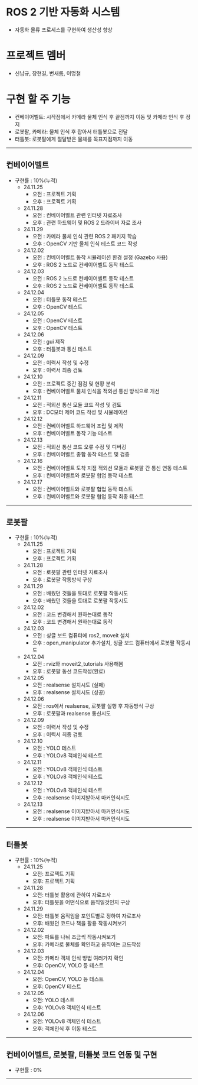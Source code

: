 # ROS 2 기반 자동화 시스템
- 자동화 물류 프로세스를 구현하여 생산성 향상
# 프로젝트 멤버
- 신남규, 장현길, 변새롬, 이명철
# 구현 할 주 기능
- 컨베이어벨트: 시작점에서 카메라 물체 인식 후 끝점까지 이동 및 카메라 인식 후 정지
- 로봇팔, 카메라: 물체 인식 후 잡아서 터틀봇으로 전달
- 터틀봇: 로봇팔에게 절달받은 물체를 목표지점까지 이동
<hr/>

## 컨베이어벨트
- 구현률 : 10%(누적)
  - 24.11.25
    - 오전 : 프로젝트 기획
    - 오후 : 프로젝트 기획
  - 24.11.28  
    - 오전 : 컨베이어벨트 관련 인터넷 자료조사  
    - 오후 : 관련 하드웨어 및 ROS 2 드라이버 자료 조사  
  - 24.11.29  
    - 오전 : 카메라 물체 인식 관련 ROS 2 패키지 학습  
    - 오후 : OpenCV 기반 물체 인식 테스트 코드 작성  
  - 24.12.02  
    - 오전 : 컨베이어벨트 동작 시뮬레이션 환경 설정 (Gazebo 사용)  
    - 오후 : ROS 2 노드로 컨베이어벨트 동작 테스트
  - 24.12.03  
    - 오전 : ROS 2 노드로 컨베이어벨트 동작 테스트
    - 오후 : ROS 2 노드로 컨베이어벨트 동작 테스트
  - 24.12.04
    - 오전 : 터틀봇 동작 테스트
    - 오후 : OpenCV 테스트
  - 24.12.05
    - 오전 : OpenCV 테스트
    - 오후 : OpenCV 테스트
  - 24.12.06
    - 오전 : gui 제작
    - 오후 : 터틀봇과 통신 테스트
  - 24.12.09
    - 오전 : 이력서 작성 및 수정 
    - 오후 : 이력서 최종 검토
  - 24.12.10
    - 오전 : 프로젝트 중간 점검 및 현황 분석
    - 오후 : 컨베이어벨트 물체 인식을 적외선 통신 방식으로 개선
  - 24.12.11
    - 오전 : 적외선 통신 모듈 코드 작성 및 검토
    - 오후 : DC모터 제어 코드 작성 및 시뮬레이션
  - 24.12.12
    - 오전 : 컨베이어벨트 하드웨어 조립 및 제작
    - 오후 : 컨베이어벨트 동작 기능 테스트
  - 24.12.13
    - 오전 : 적외선 통신 코드 오류 수정 및 디버깅
    - 오후 : 컨베이어벨트 종합 동작 테스트 및 검증
  - 24.12.16
    - 오전 : 컨베이어벨트 도착 지점 적외선 모듈과 로봇팔 간 통신 연동 테스트 
    - 오후 : 컨베이어벨트와 로봇팔 협업 동작 테스트
  - 24.12.17
    - 오전 : 컨베이어벨트와 로봇팔 협업 동작 테스트
    - 오후 : 컨베이어벨트와 로봇팔 협업 동작 최종 테스트
  


<hr/>

## 로봇팔
- 구현률 : 10%(누적)
  - 24.11.25  
    - 오전 : 프로젝트 기획
    - 오후 : 프로젝트 기획
  - 24.11.28  
    - 오전 : 로봇팔 관련 인터넷 자료조사  
    - 오후 : 로봇팔 작동방식 구상 
  - 24.11.29  
    - 오전 : 배웠던 것들을 토대로 로봇팔 작동시도
    - 오후 : 배웠던 것들을 토대로 로봇팔 작동시도
  - 24.12.02  
    - 오전 : 코드 변경해서 원하는대로 동작
    - 오후 : 코드 변경해서 원하는대로 동작
  - 24.12.03
    - 오전 : 싱글 보드 컴퓨터에 ros2, moveit 설치
    - 오후 : open_manipulator 추가설치, 싱글 보드 컴퓨터에서 로봇팔 작동시도
  - 24.12.04
    - 오전 : rviz와 moveit2_tutorials 사용해봄
    - 오후 : 로봇팔 동선 코드작성(완료)
  - 24.12.05
    - 오전 : realsense 설치시도 (실패)
    - 오후 : realsense 설치시도 (성공)
  - 24.12.06
    - 오전 : ros에서 realsense, 로봇팔 실행 후 자동방식 구상
    - 오후 : 로봇팔과 realsense 통신시도
  - 24.12.09
    - 오전 : 이력서 작성 및 수정 
    - 오후 : 이력서 최종 검토
  - 24.12.10
    - 오전 : YOLO 테스트
    - 오후 : YOLOv8 객체인식 테스트
  - 24.12.11
    - 오전 : YOLOv8 객체인식 테스트 
    - 오후 : YOLOv8 객체인식 테스트
  - 24.12.12
    - 오전 : YOLOv8 객체인식 테스트
    - 오후 : realsense 이미지받아서 마커인식시도
  - 24.12.13
    - 오전 : realsense 이미지받아서 마커인식시도
    - 오후 : realsense 이미지받아서 마커인식시도

   
<hr/> 

## 터틀봇
- 구현률 : 10%(누적)
  - 24.11.25
    - 오전: 프로젝트 기획
    - 오후: 프로젝트 기획
  - 24.11.28
    - 오전: 터틀봇 활용에 관하여 자료조사
    - 오후: 터틀봇을 어떤식으로 움직일것인지 구상
  - 24.11.29
    - 오전: 터틀봇 움직임을 포인트별로 정하여 자료조사
    - 오후: 배웠던 코드나 책을 활용 작동시켜보기
  - 24.12.02
    - 오전: 파트를 나눠 조금씩 작동시켜보기
    - 오후: 카메라로 물체를 확인하고 움직이는 코드작성
  - 24.12.03
    - 오전: 카메라 객체 인식 방법 여러가지 확인
    - 오후: OpenCV, YOLO 등 테스트
  - 24.12.04
    - 오전: OpenCV, YOLO 등 테스트
    - 오후: OpenCV 테스트
  - 24.12.05
    - 오전: YOLO 테스트
    - 오후: YOLOv8 객체인식 테스트
  - 24.12.06
    - 오전: YOLOv8 객체인식 테스트
    - 오후: 객체인식 후 이동 테스트
  
<hr/>

## 컨베이어벨트, 로봇팔, 터틀봇 코드 연동 및 구현
- 구현률 : 0%


<hr/>
